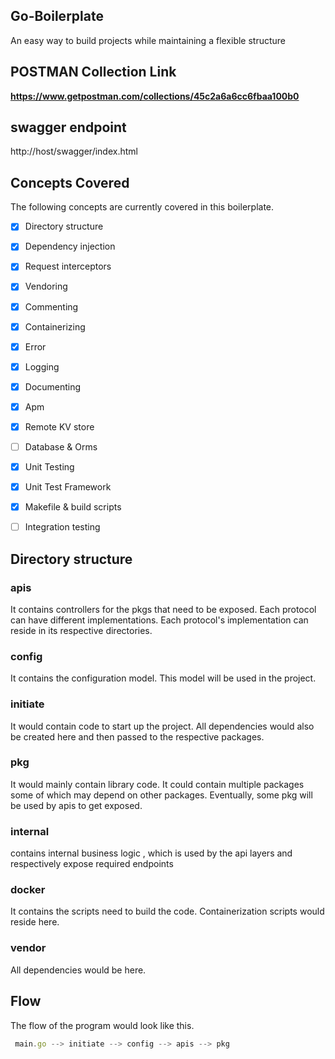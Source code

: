 ## Go-Boilerplate

An easy way to build projects while maintaining a flexible structure

## POSTMAN Collection Link
**https://www.getpostman.com/collections/45c2a6a6cc6fbaa100b0**

## swagger endpoint
http://host/swagger/index.html

## Concepts Covered
The following concepts are currently covered in this boilerplate.
- [x] Directory structure
- [x] Dependency injection
- [x] Request interceptors
- [x] Vendoring
- [x] Commenting
- [x] Containerizing
- [x] Error
- [x] Logging
- [x] Documenting
- [x] Apm
- [x] Remote KV store
- [ ] Database & Orms
- [x] Unit Testing
- [x] Unit Test Framework
- [x] Makefile & build scripts
- [ ] Integration testing


## Directory structure

### apis
It contains controllers for the pkgs that need to be exposed. Each protocol can have different implementations. Each protocol's implementation can reside in its respective directories.

### config
It contains the configuration model. This model will be used in the project.

### initiate
It would contain code to start up the project. All dependencies would also be created here and then passed to the respective packages.

### pkg
It would mainly contain library code. It could contain multiple packages some of which may depend on other packages. Eventually, some pkg will be used by apis to get exposed.

### internal
contains internal business logic , which is used by the api layers and respectively expose required endpoints

### docker
It contains the scripts need to build the code. Containerization scripts would reside here.

### vendor
All dependencies would be here.

## Flow
The flow of the program would look like this.

```js
 main.go --> initiate --> config --> apis --> pkg
```
